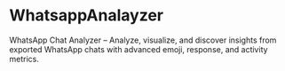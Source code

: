 # WhatsappAnalayzer
WhatsApp Chat Analyzer – Analyze, visualize, and discover insights from exported WhatsApp chats with advanced emoji, response, and activity metrics.
